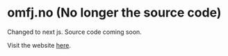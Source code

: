 # omfj.no (No longer the source code)

Changed to next js. Source code coming soon.


Visit the website [here](https://www.omfj.no/).
